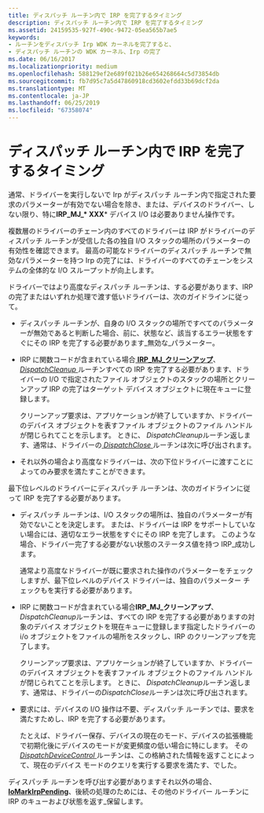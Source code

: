 ```yaml
---
title: ディスパッチ ルーチン内で IRP を完了するタイミング
description: ディスパッチ ルーチン内で IRP を完了するタイミング
ms.assetid: 24159535-927f-490c-9472-05ea565b7ae5
keywords:
- ルーチンをディスパッチ Irp WDK カーネルを完了すると、
- ディスパッチ ルーチンの WDK カーネル、Irp の完了
ms.date: 06/16/2017
ms.localizationpriority: medium
ms.openlocfilehash: 588129ef2e689f021b26e654268664c5d73854db
ms.sourcegitcommit: fb7d95c7a5d47860918cd3602efdd33b69dcf2da
ms.translationtype: MT
ms.contentlocale: ja-JP
ms.lasthandoff: 06/25/2019
ms.locfileid: "67358074"
---
```

# <a name="when-to-complete-an-irp-in-a-dispatch-routine"></a>ディスパッチ ルーチン内で IRP を完了するタイミング





通常、ドライバーを実行しないで Irp がディスパッチ ルーチン内で指定された要求のパラメーターが有効でない場合を除き、または、デバイスのドライバー、しない限り、特に**IRP\_MJ\_* XXX*** デバイス I/O は必要ありません操作です。

複数層のドライバーのチェーン内のすべてのドライバーは IRP がドライバーのディスパッチ ルーチンが受信した各の独自 I/O スタックの場所のパラメーターの有効性を確認できます。 最高の可能なドライバーのディスパッチ ルーチンで無効なパラメーターを持つ Irp の完了には、ドライバーのすべてのチェーンをシステムの全体的な I/O スループットが向上します。

ドライバーではより高度なディスパッチ ルーチンは、する必要があります、IRP の完了またはいずれか処理で渡す低いドライバーは、次のガイドラインに従って。

-   ディスパッチ ルーチンが、自身の I/O スタックの場所ですべてのパラメーターが無効であると判断した場合、前に、状態など、該当するエラー状態をすぐにその IRP を完了する必要があります\_無効な\_パラメーター。

-   IRP に関数コードが含まれている場合[ **IRP\_MJ\_クリーンアップ**](https://docs.microsoft.com/windows-hardware/drivers/kernel/irp-mj-cleanup)、 [ *DispatchCleanup* ](https://docs.microsoft.com/windows-hardware/drivers/ddi/content/wdm/nc-wdm-driver_dispatch)ルーチンすべての IRP を完了する必要があります、ドライバーの I/O で指定されたファイル オブジェクトのスタックの場所とクリーンアップ IRP の完了はターゲット デバイス オブジェクトに現在キューに登録します。

    クリーンアップ要求は、アプリケーションが終了していますか、ドライバーのデバイス オブジェクトを表すファイル オブジェクトのファイル ハンドルが閉じられてことを示します。 ときに、 *DispatchCleanup*ルーチン返します、通常は、ドライバーの[ *DispatchClose* ](https://docs.microsoft.com/windows-hardware/drivers/ddi/content/wdm/nc-wdm-driver_dispatch)ルーチンは次に呼び出されます。

-   それ以外の場合より高度なドライバーは、次の下位ドライバーに渡すことによってのみ要求を満たすことができます。

最下位レベルのドライバーにディスパッチ ルーチンは、次のガイドラインに従って IRP を完了する必要があります。

-   ディスパッチ ルーチンは、I/O スタックの場所は、独自のパラメーターが有効でないことを決定します。 または、ドライバーは IRP をサポートしていない場合には、適切なエラー状態をすぐにその IRP を完了します。 このような場合、ドライバー完了する必要がない状態のステータス値を持つ IRP\_成功します。

    通常より高度なドライバーが既に要求された操作のパラメーターをチェックしますが、最下位レベルのデバイス ドライバーは、独自のパラメーター チェックもを実行する必要があります。

-   IRP に関数コードが含まれている場合**IRP\_MJ\_クリーンアップ**、 *DispatchCleanup*ルーチンは、すべての IRP を完了する必要がありますの対象のデバイス オブジェクトを現在キューに登録します指定したドライバーの i/o オブジェクトをファイルの場所をスタックし、IRP のクリーンアップを完了します。

    クリーンアップ要求は、アプリケーションが終了していますか、ドライバーのデバイス オブジェクトを表すファイル オブジェクトのファイル ハンドルが閉じられてことを示します。 ときに、 *DispatchCleanup*ルーチン返します、通常は、ドライバーの*DispatchClose*ルーチンは次に呼び出されます。

-   要求には、デバイスの I/O 操作は不要、ディスパッチ ルーチンでは、要求を満たすためし、IRP を完了する必要があります。

    たとえば、ドライバー保存、デバイスの現在のモード、デバイスの拡張機能で初期化後にデバイスのモードが変更頻度の低い場合に特にします。 その[ *DispatchDeviceControl* ](https://docs.microsoft.com/windows-hardware/drivers/ddi/content/wdm/nc-wdm-driver_dispatch)ルーチンは、この格納された情報を返すことによって、現在のデバイス モードのクエリを実行する要求を満たす、でした。

ディスパッチ ルーチンを呼び出す必要がありますそれ以外の場合、 [ **IoMarkIrpPending**](https://docs.microsoft.com/windows-hardware/drivers/ddi/content/wdm/nf-wdm-iomarkirppending)、後続の処理のためには、その他のドライバー ルーチンに IRP のキューおよび状態を返す\_保留します。

 

 




